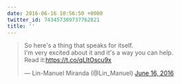 ```yaml
---
date: 2016-06-16 10:56:50 +0000
twitter_id: 743457309737762821
title: ''
---
```


<blockquote class="twitter-tweet"><p lang="en" dir="ltr">So here&#39;s a thing that speaks for itself. <br>I&#39;m very excited about it and it&#39;s a way you can help. <br>Read it:<a href="https://t.co/qLltOscu9x">https://t.co/qLltOscu9x</a></p>&mdash; Lin-Manuel Miranda (@Lin_Manuel) <a href="https://twitter.com/Lin_Manuel/status/743456997941489664?ref_src=twsrc%5Etfw">June 16, 2016</a></blockquote>
<script async src="https://platform.twitter.com/widgets.js" charset="utf-8"></script>
